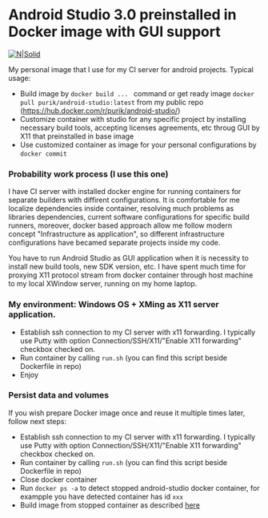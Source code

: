 # Android Studio 3.0 preinstalled in Docker image with GUI support

[![N|Solid](https://www.docker.com/sites/default/files/vertical_large.png)](https://hub.docker.com/r/purik/android-studio/)

My personal image that I use for my CI server for android projects. 
Typical usage:
  - Build image by  ```docker build ... ``` command or get ready image ```docker pull purik/android-studio:latest``` from my public repo (https://hub.docker.com/r/purik/android-studio/)
  - Customize container with studio for any specific project by installing necessary build tools, accepting licenses agreements, etc  throug GUI by X11 that preinstalled in base image
  - Use customized container as image for your personal configurations by ```docker commit```
  
### Probability work process (I use this one)
I have CI server with installed docker engine for running containers for separate builders with diffirent configurations. It is comfortable for me localize dependencies inside container, resolving much problems as libraries dependencies, current software configurations for specific build runners, moreover, docker based approach allow me follow modern concept "Infrastructure as application", so different infrastructure configurations have becamed separate projects inside my code. 
  
You have to run Android Studio as GUI application when it is necessity to install new build tools, new SDK version, etc. I have spent much time for proxying X11 protocol stream from docker container through host machine to my local XWindow server, running on my home laptop. 

### My environment: Windows OS + XMing as X11 server application. 
- Establish ssh connection to my CI server with x11 forwarding. I typically use Putty with option Connection/SSH/X11/"Enable X11 forwarding" checkbox checked on.
- Run container by calling ```run.sh``` (you can find this script beside Dockerfile in repo)
- Enjoy 

### Persist data and volumes
If you wish prepare Docker image once and reuse it multiple times later, follow next steps:
 - Establish ssh connection to my CI server with x11 forwarding. I typically use Putty with option Connection/SSH/X11/"Enable X11 forwarding" checkbox checked on.
 - Run container by calling ```run.sh``` (you can find this script beside Dockerfile in repo)
 - Close docker container
 - Run ```docker ps -a``` to detect stopped android-studio docker container, for exampple you have detected container has id ```xxx```
 - Build image from stopped container as described [here](https://docs.docker.com/engine/reference/commandline/commit/)
